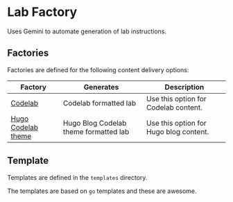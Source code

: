 # Lab Factory

Uses Gemini to automate generation of lab instructions.

## Factories

Factories are defined for the following content delivery options:

| Factory  | Generates             | Description |
|----------|-----------------------|-------------|
| [Codelab](#Codelab) | Codelab formatted lab | Use this option for Codelab content. |
| [Hugo Codelab theme](#Blog) | Hugo Blog Codelab theme formatted lab | Use this option for Hugo blog content. |


## Template

Templates are defined in the `templates` directory.

The templates are based on `go` templates and these are awesome.

